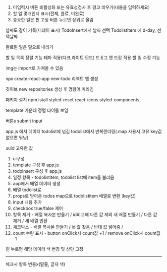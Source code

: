 
1. 미입력시 버튼 비활성화 또는 유효성검사 후 경고 띄우기(내용을 입력하세요)
2. 할 일 몇개인지 표시(전체, 완료, 미완료) 
3. 중요한 일은 핀 고정 버튼 누르면 상위로 올림


날짜도 같이 기록(디데이 표시)
TodoInsert에서 날짜 선택
TodolistItem 에 d-day, 선택날짜


완료된 일은 밑으로 내리기

할 일 목록 정렬 기능
테마 적용(다크,라이트 모드)
드ㅐ그 앤 드랍 적용
할 일 수정 기능




img는 import로 가져올 수 있음

npx create-react-app new-todo
리액트 앱 생성

깃허브 new repositories
생성 후 명령어 따라침

패키지 설치
npm istall styled-reset react-icons styled-components

template 
가운데 정렬 타이틀 보임 

버튼s
submit
input


app.js 에서 데이터 todolist에 넘김
todolist에서 반복렌더링(.map 사용시 고유 key값 없으면 워닝)

uuid 고유한 값



1. ui구성
2. template 구성 후 app.js
3. todoinsert 구성 후 app.js
4. 일정 항목 - todolistitem, todolist
list에 item들 불러옴
5. app에서 배열 데이터 생성
6. 배열 todolist로 
7. props로 받아온 todos map으로 todolistitem 배열로 변환 (key값)
8. input 내용 추가 
9. checkbox true/false 제어
10. 항목 제거 - 배열 복사본 만들기 / id비교해 다른 값 제외 새 배열 만들기 / 다른 값 제거 / 새 배열 반환
11. 체크박스 - 배열 복사본 만들기  / id 값 찾음 / 반대 값 넣어줌 / 
12. count 수량 표시 - button onClick시 count값 +1 / remove onClick시 count값 -1

핀  누르면 해당 데이터 색 변경 및 상단 고정




***
체크시 항목 변동x(밑줄, 글자 색)

